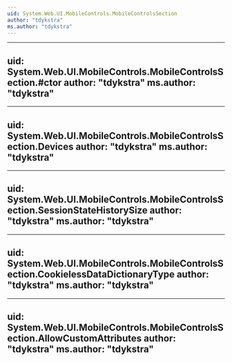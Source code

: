 ```yaml
---
uid: System.Web.UI.MobileControls.MobileControlsSection
author: "tdykstra"
ms.author: "tdykstra"
---
```


---
uid: System.Web.UI.MobileControls.MobileControlsSection.#ctor
author: "tdykstra"
ms.author: "tdykstra"
---

---
uid: System.Web.UI.MobileControls.MobileControlsSection.Devices
author: "tdykstra"
ms.author: "tdykstra"
---

---
uid: System.Web.UI.MobileControls.MobileControlsSection.SessionStateHistorySize
author: "tdykstra"
ms.author: "tdykstra"
---

---
uid: System.Web.UI.MobileControls.MobileControlsSection.CookielessDataDictionaryType
author: "tdykstra"
ms.author: "tdykstra"
---

---
uid: System.Web.UI.MobileControls.MobileControlsSection.AllowCustomAttributes
author: "tdykstra"
ms.author: "tdykstra"
---
